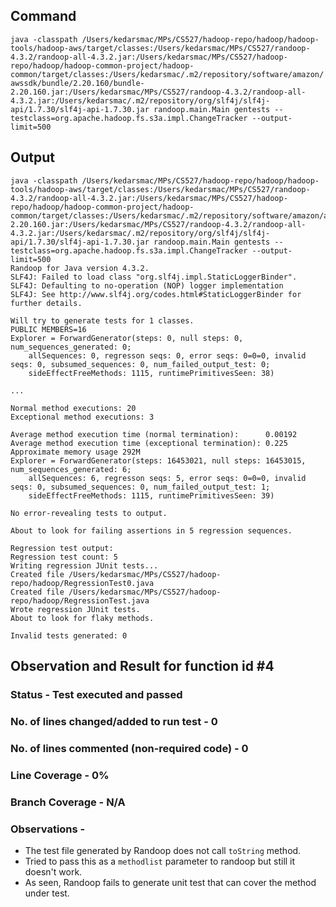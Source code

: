 ## Command

`java -classpath /Users/kedarsmac/MPs/CS527/hadoop-repo/hadoop/hadoop-tools/hadoop-aws/target/classes:/Users/kedarsmac/MPs/CS527/randoop-4.3.2/randoop-all-4.3.2.jar:/Users/kedarsmac/MPs/CS527/hadoop-repo/hadoop/hadoop-common-project/hadoop-common/target/classes:/Users/kedarsmac/.m2/repository/software/amazon/awssdk/bundle/2.20.160/bundle-2.20.160.jar:/Users/kedarsmac/MPs/CS527/randoop-4.3.2/randoop-all-4.3.2.jar:/Users/kedarsmac/.m2/repository/org/slf4j/slf4j-api/1.7.30/slf4j-api-1.7.30.jar randoop.main.Main gentests --testclass=org.apache.hadoop.fs.s3a.impl.ChangeTracker --output-limit=500`

## Output

```
java -classpath /Users/kedarsmac/MPs/CS527/hadoop-repo/hadoop/hadoop-tools/hadoop-aws/target/classes:/Users/kedarsmac/MPs/CS527/randoop-4.3.2/randoop-all-4.3.2.jar:/Users/kedarsmac/MPs/CS527/hadoop-repo/hadoop/hadoop-common-project/hadoop-common/target/classes:/Users/kedarsmac/.m2/repository/software/amazon/awssdk/bundle/2.20.160/bundle-2.20.160.jar:/Users/kedarsmac/MPs/CS527/randoop-4.3.2/randoop-all-4.3.2.jar:/Users/kedarsmac/.m2/repository/org/slf4j/slf4j-api/1.7.30/slf4j-api-1.7.30.jar randoop.main.Main gentests --testclass=org.apache.hadoop.fs.s3a.impl.ChangeTracker --output-limit=500
Randoop for Java version 4.3.2.
SLF4J: Failed to load class "org.slf4j.impl.StaticLoggerBinder".
SLF4J: Defaulting to no-operation (NOP) logger implementation
SLF4J: See http://www.slf4j.org/codes.html#StaticLoggerBinder for further details.

Will try to generate tests for 1 classes.
PUBLIC MEMBERS=16
Explorer = ForwardGenerator(steps: 0, null steps: 0, num_sequences_generated: 0;
    allSequences: 0, regresson seqs: 0, error seqs: 0=0=0, invalid seqs: 0, subsumed_sequences: 0, num_failed_output_test: 0;
    sideEffectFreeMethods: 1115, runtimePrimitivesSeen: 38)

...

Normal method executions: 20
Exceptional method executions: 3

Average method execution time (normal termination):      0.00192
Average method execution time (exceptional termination): 0.225
Approximate memory usage 292M
Explorer = ForwardGenerator(steps: 16453021, null steps: 16453015, num_sequences_generated: 6;
    allSequences: 6, regresson seqs: 5, error seqs: 0=0=0, invalid seqs: 0, subsumed_sequences: 0, num_failed_output_test: 1;
    sideEffectFreeMethods: 1115, runtimePrimitivesSeen: 39)

No error-revealing tests to output.

About to look for failing assertions in 5 regression sequences.

Regression test output:
Regression test count: 5
Writing regression JUnit tests...
Created file /Users/kedarsmac/MPs/CS527/hadoop-repo/hadoop/RegressionTest0.java
Created file /Users/kedarsmac/MPs/CS527/hadoop-repo/hadoop/RegressionTest.java
Wrote regression JUnit tests.
About to look for flaky methods.

Invalid tests generated: 0
```

## Observation and Result for function id #4

### Status - Test executed and passed

### No. of lines changed/added to run test - 0

### No. of lines commented (non-required code) - 0

### Line Coverage - 0%

### Branch Coverage - N/A

### Observations -

- The test file generated by Randoop does not call `toString` method.
- Tried to pass this as a `methodlist` parameter to randoop but still it doesn't work.
- As seen, Randoop fails to generate unit test that can cover the method under test.
